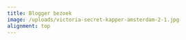 ```yaml
---
title: Blogger bezoek
image: /uploads/victoria-secret-kapper-amsterdam-2-1.jpg
alignment: top
---
```


